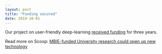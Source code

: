 ```yaml
---
layout: post
title: "Funding secured"
date: 2019-10-01
---
```


Our project on user-friendly deep-learning [received funding](https://www.mbie.govt.nz/science-and-technology/science-and-innovation/funding-information-and-opportunities/investment-funds/endeavour-fund/success-stories/) for three years.

Read more on Scoop: [MBIE-funded University research could open up new technology](https://www.scoop.co.nz/stories/ED1910/S00006/mbie-funded-university-research-could-open-up-new-technology.htm)
